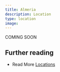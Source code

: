 ```yaml
---
title: Almeria
description: Location
type: location
image:
---
```


COMING SOON

## Further reading

- Read More [Locations](/locations/)
